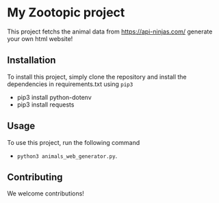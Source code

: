 # My Zootopic project

This project fetchs the animal data from https://api-ninjas.com/ generate your own html website!

## Installation

To install this project, simply clone the repository and install the dependencies in requirements.txt using `pip3`
- pip3 install python-dotenv
- pip3 install requests

## Usage

To use this project, run the following command 
- `python3 animals_web_generator.py`.

## Contributing

We welcome contributions! 
